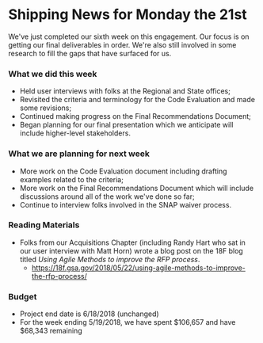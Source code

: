 # Shipping News for Monday the 21st

We've just completed our sixth week on this engagement. Our focus is on getting
our final deliverables in order. We're also still involved in some research to
fill the gaps that have surfaced for us.

### What we did this week

- Held user interviews with folks at the Regional and State offices;
- Revisited the criteria and terminology for the Code Evaluation and made some
  revisions;
- Continued making progress on the Final Recommendations Document;
- Began planning for our final presentation which we anticipate will include
  higher-level stakeholders.

### What we are planning for next week

- More work on the Code Evaluation document including drafting examples related
  to the criteria;
- More work on the Final Recommendations Document which will include discussions
  around all of the work we've done so far;
- Continue to interview folks involved in the SNAP waiver process.

### Reading Materials

- Folks from our Acquisitions Chapter (including Randy Hart who sat in our user
  interview with Matt Horn) wrote a blog post on the 18F blog titled _Using
  Agile Methods to improve the RFP process_.
  - https://18f.gsa.gov/2018/05/22/using-agile-methods-to-improve-the-rfp-process/

### Budget

- Project end date is 6/18/2018 (unchanged)
- For the week ending 5/19/2018, we have spent $106,657 and have $68,343 remaining
